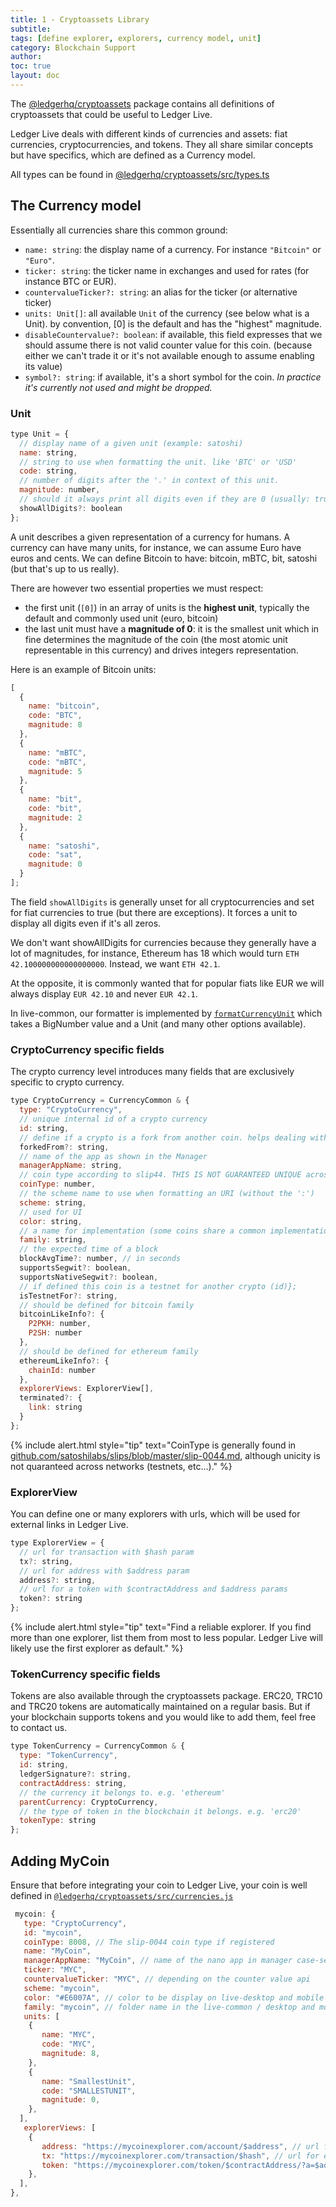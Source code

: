 ```yaml
---
title: 1 - Cryptoassets Library
subtitle:
tags: [define explorer, explorers, currency model, unit]
category: Blockchain Support
author:
toc: true
layout: doc
---
```


The [@ledgerhq/cryptoassets](https://github.com/LedgerHQ/ledger-live/tree/develop/libs/ledgerjs/packages/cryptoassets) package contains all definitions of cryptoassets that could be useful to Ledger Live.

Ledger Live deals with different kinds of currencies and assets: fiat currencies, cryptocurrencies, and tokens.
They all share similar concepts but have specifics, which are defined as a Currency model.

All types can be found in [@ledgerhq/cryptoassets/src/types.ts](https://github.com/LedgerHQ/ledger-live/blob/develop/libs/ledgerjs/packages/cryptoassets/src/types.ts)

## The Currency model

Essentially all currencies share this common ground:

- `name: string`: the display name of a currency. For instance `"Bitcoin"` or `"Euro"`.
- `ticker: string`: the ticker name in exchanges and used for rates (for instance BTC or EUR).
- `countervalueTicker?: string`: an alias for the ticker (or alternative ticker)
- `units: Unit[]`: all available `Unit` of the currency (see below what is a Unit). by convention, [0] is the default and has the "highest" magnitude.
- `disableCountervalue?: boolean`: if available, this field expresses that we should assume there is not valid counter value for this coin. (because either we can't trade it or it's not available enough to assume enabling its value)
- `symbol?: string`: if available, it's a short symbol for the coin. <i>In practice it's currently not used and might be dropped.</i>


### Unit

```js
type Unit = {
  // display name of a given unit (example: satoshi)
  name: string,
  // string to use when formatting the unit. like 'BTC' or 'USD'
  code: string,
  // number of digits after the '.' in context of this unit.
  magnitude: number,
  // should it always print all digits even if they are 0 (usually: true for fiats, false for cryptos)
  showAllDigits?: boolean
};
```

A unit describes a given representation of a currency for humans. A currency can have many units, for instance, we can assume Euro have euros and cents. We can define Bitcoin to have: bitcoin, mBTC, bit, satoshi (but that's up to us really).

There are however two essential properties we must respect:

- the first unit (`[0]`) in an array of units is the **highest unit**, typically the default and commonly used unit (euro, bitcoin)
- the last unit must have a **magnitude of 0**: it is the smallest unit which in fine determines the magnitude of the coin (the most atomic unit representable in this currency) and drives integers representation.

Here is an example of Bitcoin units:

```js
[
  {
    name: "bitcoin",
    code: "BTC",
    magnitude: 8
  },
  {
    name: "mBTC",
    code: "mBTC",
    magnitude: 5
  },
  {
    name: "bit",
    code: "bit",
    magnitude: 2
  },
  {
    name: "satoshi",
    code: "sat",
    magnitude: 0
  }
];
```

The field `showAllDigits` is generally unset for all cryptocurrencies and set for fiat currencies to true (but there are exceptions). It forces a unit to display all digits even if it's all zeros.

We don't want showAllDigits for currencies because they generally have a lot of magnitudes, for instance, Ethereum has 18 which would turn `ETH 42.100000000000000000`. Instead, we want `ETH 42.1`.

At the opposite, it is commonly wanted that for popular fiats like EUR we will always display `EUR 42.10` and never `EUR 42.1`.

In live-common, our formatter is implemented by [`formatCurrencyUnit`](https://github.com/LedgerHQ/ledger-live/tree/develop/libs/ledger-live-common/src/currencies/formatCurrencyUnit.js) which takes a BigNumber value and a Unit (and many other options available).

### CryptoCurrency specific fields

The crypto currency level introduces many fields that are exclusively specific to crypto currency.

```js
type CryptoCurrency = CurrencyCommon & {
  type: "CryptoCurrency",
  // unique internal id of a crypto currency
  id: string,
  // define if a crypto is a fork from another coin. helps dealing with split/unsplit
  forkedFrom?: string,
  // name of the app as shown in the Manager
  managerAppName: string,
  // coin type according to slip44. THIS IS NOT GUARANTEED UNIQUE across currencies (e.g testnets,..)
  coinType: number,
  // the scheme name to use when formatting an URI (without the ':')
  scheme: string,
  // used for UI
  color: string,
  // a name for implementation (some coins share a common implementation like bitcoin or ethereum) - corresponds to live-common family folder name
  family: string,
  // the expected time of a block
  blockAvgTime?: number, // in seconds
  supportsSegwit?: boolean,
  supportsNativeSegwit?: boolean,
  // if defined this coin is a testnet for another crypto (id)};
  isTestnetFor?: string,
  // should be defined for bitcoin family
  bitcoinLikeInfo?: {
    P2PKH: number,
    P2SH: number
  },
  // should be defined for ethereum family
  ethereumLikeInfo?: {
    chainId: number
  },
  explorerViews: ExplorerView[],
  terminated?: {
    link: string
  }
};
```
<!--  -->
{% include alert.html style="tip" text="CoinType is generally found in <a href='https://github.com/satoshilabs/slips/blob/master/slip-0044.md'>github.com/satoshilabs/slips/blob/master/slip-0044.md</a>, although unicity is not quaranteed across networks (testnets, etc...)." %}
<!--  -->

### ExplorerView

You can define one or many explorers with urls, which will be used for external links in Ledger Live.

```js
type ExplorerView = {
  // url for transaction with $hash param
  tx?: string,
  // url for address with $address param
  address?: string,
  // url for a token with $contractAddress and $address params
  token?: string
};
```

<!--  -->
{% include alert.html style="tip" text="Find a reliable explorer. If you find more than one explorer, list them from most to less popular. Ledger Live will likely use the first explorer as default." %}
<!--  -->

### TokenCurrency specific fields

Tokens are also available through the cryptoassets package. ERC20, TRC10 and TRC20 tokens are automatically maintained on a regular basis. But if your blockchain supports tokens and you would like to add them, feel free to contact us.

```js
type TokenCurrency = CurrencyCommon & {
  type: "TokenCurrency",
  id: string,
  ledgerSignature?: string,
  contractAddress: string,
  // the currency it belongs to. e.g. 'ethereum'
  parentCurrency: CryptoCurrency,
  // the type of token in the blockchain it belongs. e.g. 'erc20'
  tokenType: string
};
```

## Adding MyCoin

Ensure that before integrating your coin to Ledger Live, your coin is well defined in [`@ledgerhq/cryptoassets/src/currencies.js`](https://github.com/LedgerHQ/ledger-live/blob/develop/libs/ledgerjs/packages/cryptoassets/src/currencies.ts)


```js
 mycoin: {
   type: "CryptoCurrency",
   id: "mycoin",
   coinType: 8008, // The slip-0044 coin type if registered
   name: "MyCoin",
   managerAppName: "MyCoin", // name of the nano app in manager case-sensitive
   ticker: "MYC",
   countervalueTicker: "MYC", // depending on the counter value api
   scheme: "mycoin",
   color: "#E6007A", // color to be display on live-desktop and mobile
   family: "mycoin", // folder name in the live-common / desktop and mobile
   units: [
    {
       name: "MYC",
       code: "MYC",
       magnitude: 8,
    },
    {
       name: "SmallestUnit",
       code: "SMALLESTUNIT",
       magnitude: 0,
    },
  ],
   explorerViews: [
    {
       address: "https://mycoinexplorer.com/account/$address", // url for exploring an address
       tx: "https://mycoinexplorer.com/transaction/$hash", // url for exploring a transaction
       token: "https://mycoinexplorer.com/token/$contractAddress/?a=$address", // url for exploring a token address
    },
  ],
},
```
